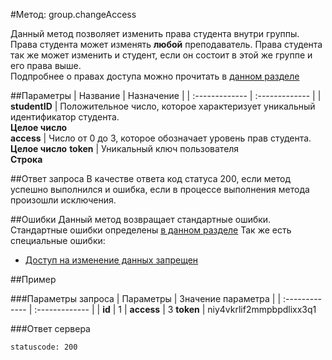#Метод: group.changeAccess<a name="group.changeAccess"/>

Данный метод позволяет изменить права студента внутри группы.  
Права студента может изменять **любой** преподаватель. Права студента так же может изменить и студент, если он состоит в этой же группе и его права выше.  
Подпробнее о правах доступа можно прочитать в [данном разделе](#levelOfAccess)

##Параметры
| Название     | Назначение     |
| :------------- | :------------- |
| **studentID**       | Положительное число, которое характеризует уникальный идентификатор студента.  <br>**Целое число**  
**access** | Число от 0 до 3, которое обозначает уровень прав студента. <br> **Целое число**
**token** | Уникальный ключ пользователя <br>**Строка**     

##Ответ запроса
В качестве ответа код статуса 200, если метод успешно выполнился и ошибка, если в процессе выполнения метода произошли исключения.


##Ошибки
Данный метод возвращает стандартные ошибки.  
Стандартные ошибки определены [в данном разделе](#errors)
Так же есть специальные ошибки:
- [Доступ на изменение данных запрещен](#AccessDenidedError)

##Пример

###Параметры запроса
| Параметры | Значение параметра     |
| :------------- | :------------- |
| **id**       | 1       |
**access** | 3
**token**       | niy4vkrlif2mmpbpdlixx3q1

###Ответ сервера

```
statuscode: 200
```

